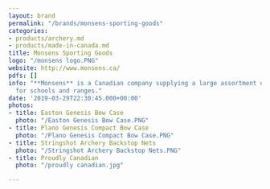 ```yaml
---
layout: brand
permalink: "/brands/monsens-sporting-goods"
categories:
- products/archery.md
- products/made-in-canada.md
title: Monsens Sporting Goods
logo: "/monsens logo.PNG"
website: http://www.monsens.ca/
pdfs: []
info: "**Monsens** is a Canadian company supplying a large assortment of archery equipment
  for schools and ranges."
date: '2019-03-29T22:30:45.000+00:00'
photos:
- title: Easton Genesis Bow Case
  photo: "/Easton Genesis Bow Case.PNG"
- title: Plano Genesis Compact Bow Case
  photo: "/Plano Genesis Compact Bow Case.PNG"
- title: Stringshot Archery Backstop Nets
  photo: "/Stringshot Archery Backstop Nets.PNG"
- title: Proudly Canadian
  photo: "/proudly canadian.jpg"

---
```

